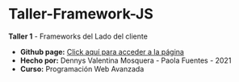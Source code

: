 # Taller-Framework-JS
**Taller 1** - Frameworks del Lado del cliente

- **Github page:** [Click aquí para acceder a la página](https://paolafc95.github.io/Taller-Framework-JS/#/)
- **Hecho por:** Dennys Valentina Mosquera - Paola Fuentes - 2021
- **Curso:** Programación Web Avanzada
